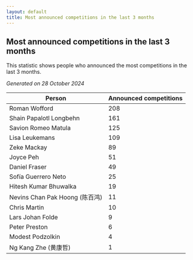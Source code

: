 ```yaml
---
layout: default
title: Most announced competitions in the last 3 months
---
```

## Most announced competitions in the last 3 months
This statistic shows people who announced the most competitions in the last 3 months.

*Generated on 28 October 2024*

| Person | Announced competitions |
| --- | --- |
| Roman Wofford | 208 |
| Shain Papalotl Longbehn | 161 |
| Savion Romeo Matula | 125 |
| Lisa Leukemans | 109 |
| Zeke Mackay | 89 |
| Joyce Peh | 51 |
| Daniel Fraser | 49 |
| Sofía Guerrero Neto | 25 |
| Hitesh Kumar Bhuwalka | 19 |
| Nevins Chan Pak Hoong (陈百鸿) | 11 |
| Chris Martin | 10 |
| Lars Johan Folde | 9 |
| Peter Preston | 6 |
| Modest Podzolkin | 4 |
| Ng Kang Zhe (黄康哲) | 1 |

